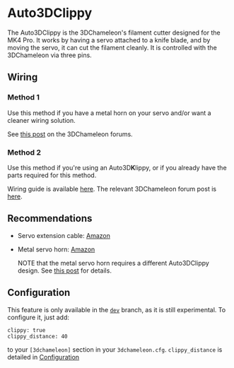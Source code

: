 # Auto3DClippy

The Auto3DClippy is the 3DChameleon's filament cutter designed for the MK4 Pro. It works by having a servo attached to a knife blade, and by moving the servo, it can cut the filament cleanly. It is controlled with the 3DChameleon via three pins. 

## Wiring

### Method 1

Use this method if you have a metal horn on your servo and/or want a cleaner wiring solution.

See [this post](https://www.3dchameleon.com/forum/main/comment/7a6f24b5-c81b-4a33-8065-4de228b41ace?postId=664bca7465d05500108fcb85) on the 3DChameleon forums.

### Method 2

Use this method if you're using an Auto3D**K**lippy, or if you already have the parts required for this method.

Wiring guide is available [here](https://www.tinkercad.com/things/bkdLnYCJRPw-auto3dclippy-wiring). The relevant 3DChameleon forum post is [here](https://www.3dchameleon.com/forum/getting-started/auto3dclippy-wiring).

## Recommendations

- Servo extension cable: [Amazon](https://a.co/d/39kKTmJ)
- Metal servo horn: [Amazon](https://a.co/d/e8D5AjG)

    NOTE that the metal servo horn requires a different Auto3DClippy design. See [this post](https://www.3dchameleon.com/forum/main/comment/7a6f24b5-c81b-4a33-8065-4de228b41ace?postId=664bca7465d05500108fcb85) for details.

## Configuration

This feature is only available in the [`dev`](https://github.com/3DCoded/3dchameleon-klipper/tree/dev) branch, as it is still experimental. To configure it, just add:

```
clippy: true
clippy_distance: 40
```

to your `[3dchameleon]` section in your `3dchameleon.cfg`. `clippy_distance` is detailed in [Configuration](configuration.md)
